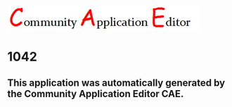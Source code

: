 ![CAE](https://github.com/CAE-Community-Application-Editor/CAE-Deployment-Temp/blob/master/img/logo.png)  

1042
===================


This application was automatically generated by the Community Application Editor CAE.  
---------------
